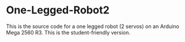 # One-Legged-Robot2
This is the source code for a one legged robot (2 servos) on an Arduino Mega 2560 R3. This is the student-friendly version. 
